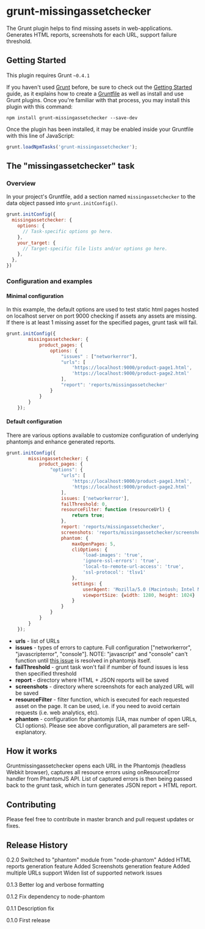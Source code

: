 # grunt-missingassetchecker

The Grunt plugin helps to find missing assets in web-applications. Generates HTML reports, screenshots for each URL, support failure threshold.

## Getting Started
This plugin requires Grunt `~0.4.1`

If you haven't used [Grunt](http://gruntjs.com/) before, be sure to check out the [Getting Started](http://gruntjs.com/getting-started) guide, as it explains how to create a [Gruntfile](http://gruntjs.com/sample-gruntfile) as well as install and use Grunt plugins. Once you're familiar with that process, you may install this plugin with this command:

```shell
npm install grunt-missingassetchecker --save-dev
```

Once the plugin has been installed, it may be enabled inside your Gruntfile with this line of JavaScript:

```js
grunt.loadNpmTasks('grunt-missingassetchecker');
```

## The "missingassetchecker" task

### Overview
In your project's Gruntfile, add a section named `missingassetchecker` to the data object passed into `grunt.initConfig()`.

```js
grunt.initConfig({
  missingassetchecker: {
    options: {
      // Task-specific options go here.
    },
    your_target: {
      // Target-specific file lists and/or options go here.
    },
  },
})
```
### Configuration and examples

#### Minimal configuration
In this example, the default options are used to test static html pages hosted on localhost server on port 9000 checking if assets any assets are missing. If there is at least 1 missing asset for the specified pages, grunt task will fail.

```js
grunt.initConfig({
        missingassetchecker: {
            product_pages: {
                options: {
                    "issues" : ["networkerror"],
                    "urls": [
                        'https://localhost:9000/product-page1.html',
                        'https://localhost:9000/product-page2.html'
                    ],
                    "report": 'reports/missingassetchecker'
                }
            }
        }
    });
```


#### Default configuration
There are various options available to customize configuration of underlying phantomjs and enhance generated reports.

```js
grunt.initConfig({
        missingassetchecker: {
            product_pages: {
                "options": {
                    "urls": [
                        'https://localhost:9000/product-page1.html',
                        'https://localhost:9000/product-page2.html'
                    ],
                    issues: ['networkerror'],
                    failThreshold: 0,
                    resourceFilter: function (resourceUrl) {
                        return true;
                    },
                    report: 'reports/missingassetchecker',
                    screenshots: 'reports/missingassetchecker/screenshots',
                    phantom: {
                        maxOpenPages: 5,
                        cliOptions: {
                            'load-images': 'true',
                            'ignore-ssl-errors': 'true',
                            'local-to-remote-url-access': 'true',
                            'ssl-protocol': 'tlsv1'
                        },
                        settings: {
                            userAgent: 'Mozilla/5.0 (Macintosh; Intel Mac OS X 10_9_4) AppleWebKit/537.36 (KHTML, like Gecko) Chrome/36.0.1985.125 Safari/537.36',
                            viewportSize: {width: 1280, height: 1024}
                        }
                    }
                }
            }
        }
    });
```

 - **urls** - list of URLs
 - **issues**  - types of errors to capture. Full configuration ["networkerror", "javascripterror", "console"]. NOTE:  "javascript" and "console" can't function until [this issue](https://github.com/sgentle/phantomjs-node/issues/287) is resolved in phantomjs itself.
 - **failThreshold** - grunt task won't fail if number of found issues is less then specified threshold
 - **report** - directory where HTML + JSON reports will be saved
 - **screenshots** - directory where screenshots for each analyzed URL will be saved
 - **resourceFilter** - filter function, which is executed for each requested asset on the page. It can be used, i.e. if you need to avoid certain requests (i.e. web analytics, etc). 
 - **phantom** - configuration for phantomjs (UA, max number of open URLs,  CLI options). Please see above configuration, all parameters are self-explanatory.


## How it works
Gruntmissingassetchecker opens each URL in the Phantomjs (headless Webkit browser), captures all resource errors using onResourceError handler from PhantomJS API. List of captured errors is then being passed back to the grunt task, which in turn generates JSON report + HTML report. 

## Contributing
Please feel free to contribute in master branch and pull request updates or fixes.

## Release History
0.2.0
Switched to "phantom" module from "node-phantom"
Added HTML reports generation feature
Added Screenshots generation feature
Added multiple URLs support
Widen list of supported network issues

0.1.3
Better log and verbose formatting

0.1.2
Fix dependency to node-phantom

0.1.1
Description fix

0.1.0
First release
